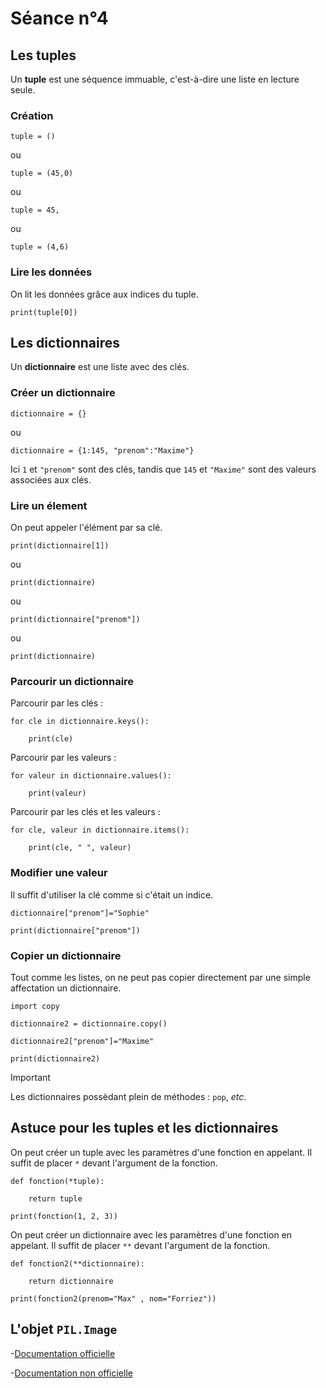 # Séance n°4

## Les tuples

Un **tuple** est une séquence immuable, c'est-à-dire une liste en lecture seule.

### Création

	tuple = ()

ou

	tuple = (45,0)

ou

	tuple = 45,

ou

	tuple = (4,6)

### Lire les données

On lit les données grâce aux indices du tuple.

	print(tuple[0])

## Les dictionnaires

Un **dictionnaire** est une liste avec des clés.

### Créer un dictionnaire

	dictionnaire = {}

ou

	dictionnaire = {1:145, "prenom":"Maxime"}

Ici `1` et `"prenom"` sont des clés, tandis que `145` et `"Maxime"` sont des valeurs associées aux clés.

### Lire un élement

On peut appeler l'élément par sa clé.

	print(dictionnaire[1])

ou

	print(dictionnaire)

ou

	print(dictionnaire["prenom"])

ou

	print(dictionnaire)

### Parcourir un dictionnaire

Parcourir par les clés :

	for cle in dictionnaire.keys():

		print(cle)

Parcourir par les valeurs :

	for valeur in dictionnaire.values():

		print(valeur)

Parcourir par les clés et les valeurs :
	
	for cle, valeur in dictionnaire.items():

		print(cle, " ", valeur)

### Modifier une valeur

Il suffit d'utiliser la clé comme si c'était un indice.

	dictionnaire["prenom"]="Sophie"

	print(dictionnaire["prenom"])

### Copier un dictionnaire

Tout comme les listes, on ne peut pas copier directement par une simple affectation un dictionnaire.

	import copy

	dictionnaire2 = dictionnaire.copy()

	dictionnaire2["prenom"]="Maxime"

	print(dictionnaire2)

> [!IMPORTANT]
> Les dictionnaires possèdant plein de méthodes : `pop`, *etc*.

## Astuce pour les tuples et les dictionnaires

On peut créer un tuple avec les paramètres d'une fonction en appelant. Il suffit de placer `*` devant l'argument de la fonction.

	def fonction(*tuple):

		return tuple

	print(fonction(1, 2, 3))

On peut créer un dictionnaire avec les paramètres d'une fonction en appelant. Il suffit de placer `**` devant l'argument de la fonction.

	def fonction2(**dictionnaire):

		return dictionnaire

	print(fonction2(prenom="Max" , nom="Forriez"))

## L'objet `PIL.Image`

-[Documentation officielle](https://pillow.readthedocs.io/en/stable/)

-[Documentation non officielle](https://he-arc.github.io/livre-python/pillow/index.html)
























